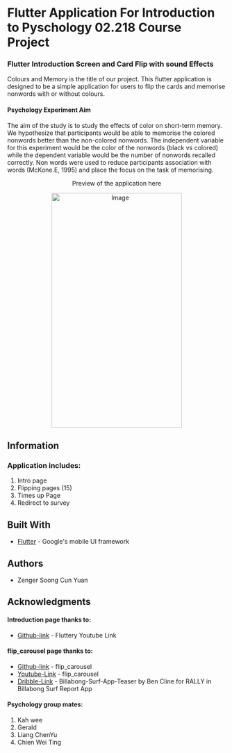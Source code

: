 # Flutter Application For Introduction to Pyschology 02.218 Course Project   
### Flutter Introduction Screen and Card Flip with sound Effects
Colours and Memory is the title of our project. This flutter application is designed to be a simple application for users to flip the cards and memorise nonwords with or without colours. 
#### Psychology Experiment Aim
The aim of the study is to study the effects of color on short-term memory. We hypothesize that participants would be able to memorise the colored nonwords better than the non-colored nonwords. The independent variable for this experiment would be the color of the nonwords (black vs colored) while the dependent variable would be the number of nonwords recalled correctly. Non words were used to reduce participants association with words (McKone.E, 1995) and place the focus on the task of memorising. 

<p align="center">
Preview of the application here
    </p>

<p align="center">
    <img src="Animation.gif" alt="Image" width="300px" height="540px" />
</p>

## Information
### Application includes:
1. Intro page 
2. Flipping pages (15)
3. Times up Page
4. Redirect to survey

## Built With
* [Flutter](https://flutter.dev/) - Google's mobile UI framework

## Authors
* Zenger Soong Cun Yuan

## Acknowledgments
#### Introduction page thanks to:
* [Github-link](https://github.com/aagarwal1012/IntroViews-Flutter) - Fluttery Youtube Link

#### flip_carousel page thanks to:
* [Github-link](https://github.com/matthew-carroll/flutter_ui_challenge_flip_carousel) - flip_carousel
* [Youtube-Link](https://www.youtube.com/watch?v=sWkysCKh2uY) - flip_carousel
* [Dribble-Link](https://dribbble.com/shots/2383984-Billabong-Surf-App-Teaser) - Billabong-Surf-App-Teaser by Ben Cline for RALLY in Billabong Surf Report App

#### Psychology group mates:
1. Kah wee
2. Gerald
3. Liang ChenYu
4. Chien Wei Ting
